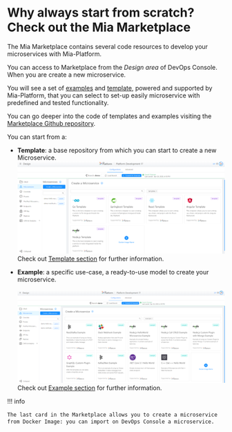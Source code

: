 # Why always start from scratch? Check out the Mia Marketplace

The Mia Marketplace contains several code resources to develop your microservices with Mia-Platform.

You can access to Marketplace from the *Design area* of DevOps Console. When you are create a new microservice.

You will see a set of [examples](./examples/overview-examples.md) and [template](./templates/overview-templates.md), powered and supported by Mia-Platform, that you can select to set-up easily microservice with predefined and tested functionality.

You can go deeper into the code of templates and examples visiting the  [Marketplace Github repository](https://github.com/mia-platform-marketplace).

You can start from a:

* **Template**: a base repository from which you can start to create a new Microservice. 
<br>![new-templates](./img/new-templates.png)
Check out [Template section](./templates/overview-templates.md) for further information.

* **Example**: a specific use-case, a ready-to-use model to create your microservice.     
<br>![new-examples](img/new-examples.png)
Check out [Example section](./examples/overview-examples.md) for further information.

!!! info

    The last card in the Marketplace allows you to create a microservice from Docker Image: you can import on DevOps Console a microservice.